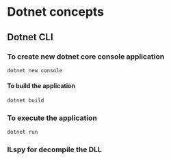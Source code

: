 # Dotnet concepts 

## Dotnet CLI

### To create new dotnet core console application
```sh
dotnet new console
```

#### To build the application
```sh
dotnet build
```

### To execute the application
```sh
dotnet run
```

### ILspy for decompile the DLL